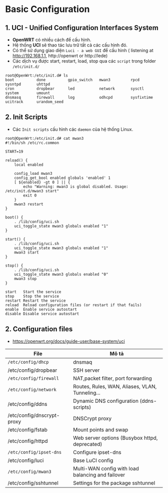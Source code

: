 # Basic Configuration
## 1. UCI - Unified Configuration Interfaces System
- **OpenWRT** có nhiều cách để cấu hình.
- Hệ thống **UCI** sẽ thao tác lưu trữ tất cả các cấu hình đó.
- Có thể sử dụng giao diện `Luci - a web GUI` để cấu hình ( listening at http://192.168.1.1, http://openwrt or http://lede)
- Các dịch vụ được start, restart, load, stop qua các `script` trong folder `/etc/init.d/`

```
root@OpenWrt:/etc/init.d# ls
boot          done          gpio_switch   mwan3         rpcd          sysntpd       uhttpd
cron          dropbear      led           network       sysctl        system        umount
dnsmasq       firewall      log           odhcpd        sysfixtime    ucitrack      urandom_seed
```

## 2. Init Scripts
- Các `Init scripts` cấu hình các `daemon` của hệ thống Linux.

```
root@OpenWrt:/etc/init.d# cat mwan3 
#!/bin/sh /etc/rc.common

START=19

reload() {
	local enabled

	config_load mwan3
	config_get_bool enabled globals 'enabled' 1 
	[ ${enabled} -gt 0 ] || {
		echo "Warning: mwan3 is global disabled. Usage: /etc/init.d/mwan3 start"
		exit 0
	}
	mwan3 restart
}

boot() {
	. /lib/config/uci.sh
	uci_toggle_state mwan3 globals enabled "1"
}

start() {
	. /lib/config/uci.sh
	uci_toggle_state mwan3 globals enabled "1"
	mwan3 start
}

stop() {
	. /lib/config/uci.sh
	uci_toggle_state mwan3 globals enabled "0"
	mwan3 stop
}
```

```
start   Start the service
stop    Stop the service
restart Restart the service
reload  Reload configuration files (or restart if that fails)
enable  Enable service autostart
disable Disable service autostart
```
## 2. Configuration files

- https://openwrt.org/docs/guide-user/base-system/uci

|File|Mô tả |
|----|------|
|`/etc/config/dhcp`| dnsmaq|
|/etc/config/dropbear|SSH server|
|`/etc/config/firewall`|NAT,packet filter, port forwarding|
|`/etc/config/network`|Routes, Rules, WAN, Aliases, VLAN, Tunneling...|
|/etc/config/ddns|Dynamic DNS configuration (ddns-scripts)|
|/etc/config/dnscrypt-proxy|DNSCrypt proxy|
|/etc/config/fstab|Mount points and swap|
|/etc/config/httpd|Web server options (Busybox httpd, deprecated)
|`/etc/config/ipset-dns`|Configure ipset-dns
|/etc/config/luci|Base LuCI config|
|`/etc/config/mwan3`|Multi-WAN config with load balancing and failover
|/etc/config/sshtunnel|Settings for the package sshtunnel|


